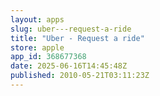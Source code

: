 ```yaml
---
layout: apps
slug: uber---request-a-ride
title: "Uber - Request a ride"
store: apple
app_id: 368677368
date: 2025-06-16T14:45:48Z
published: 2010-05-21T03:11:23Z
---
```

